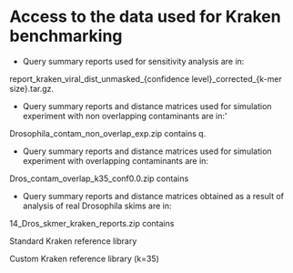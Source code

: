 # Access to the data used for Kraken benchmarking

* Query summary reports used for sensitivity analysis are in:

report\_kraken\_viral\_dist\_unmasked\_{confidence level}\_corrected\_{k-mer size}.tar.gz.

* Query summary reports and distance matrices used for simulation experiment with non overlapping contaminants are in:'

Drosophila_contam_non_overlap_exp.zip contains q.

* Query summary reports and distance matrices used for simulation experiment with overlapping contaminants are in:

Dros_contam_overlap_k35_conf0.0.zip	contains 

* Query summary reports and distance matrices obtained as a result of analysis of real Drosophila skims are in:

14_Dros_skmer_kraken_reports.zip contains 

Standard Kraken reference library 

Custom Kraken reference library (k=35) 
